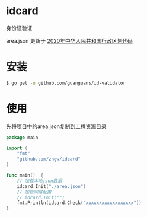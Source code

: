 # idcard

身份证验证

area.json 更新于 [2020年中华人民共和国行政区划代码](http://www.mca.gov.cn/article/sj/xzqh/1980/202105/20210500033655.shtml)

# 安装

```bash
$ go get -u github.com/guanguans/id-validator
```

# 使用

先将项目中的area.json复制到工程资源目录

```go
package main

import (
	"fmt"
	"github.com/zngw/idcard"
)

func main()  {
    // 加载本地json数据
	idcard.Init("./area.json")
    // 加载网络配置
    // idcard.Init("")
	fmt.Println(idcard.Check("xxxxxxxxxxxxxxxxxx"))
}
```